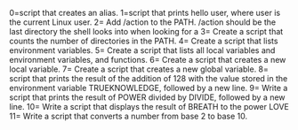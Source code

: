 0=script that creates an alias.
1=script that prints hello user, where user is the current Linux user.
2= Add /action to the PATH. /action should be the last directory the shell looks into when looking for a
3= Create a script that counts the number of directories in the PATH.
4= Create a script that lists environment variables.
5= Create a script that lists all local variables and environment variables, and functions.
6= Create a script that creates a new local variable.
7= Create a script that creates a new global variable.
8= script that prints the result of the addition of 128 with the value stored in the environment variable TRUEKNOWLEDGE, followed by a new line.
9= Write a script that prints the result of POWER divided by DIVIDE, followed by a new line.
10= Write a script that displays the result of BREATH to the power LOVE
11= Write a script that converts a number from base 2 to base 10.
